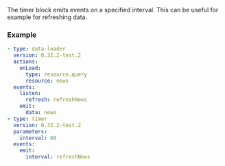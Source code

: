 The timer block emits events on a specified interval. This can be useful for example for refreshing
data.

### Example

```yaml
- type: data-loader
  version: 0.32.2-test.2
  actions:
    onLoad:
      type: resource.query
      resource: news
  events:
    listen:
      refresh: refreshNews
    emit:
      data: news
- type: timer
  version: 0.32.2-test.2
  parameters:
    interval: 60
  events:
    emit:
      interval: refreshNews
```
